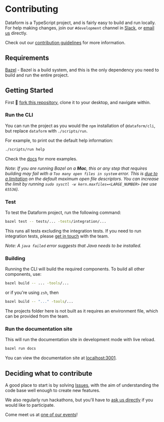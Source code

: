 # Contributing

Dataform is a TypeScript project, and is fairly easy to build and run locally.
For help making changes, join our `#development` channel in [Slack](https://slack.dataform.co), or [email us](mailto:team@dataform.co) directly.

Check out our [contribution guidelines](https://docs.dataform.co/community/contribution-guidelines) for more information.

## Requirements

[Bazel](https://bazel.build) - Bazel is a build system, and this is the only dependency you need to build and run the entire project.

## Getting Started

First :fork_and_knife: [fork this repository](https://github.com/dataform-co/dataform/fork), clone it to your desktop, and navigate within.

### Run the CLI

You can run the project as you would the `npm` installation of `@dataform/cli`, but replace `dataform` with `./scripts/run`.

For example, to print out the default help information:

```bash
./scripts/run help
```

Check the [docs](https://docs.dataform.co/guides/command-line-interface/) for more examples.

_Note: If you are running Bazel on a **Mac**, this or any step that requires building may fail with a `Too many open files in system` error. This is [due to a limitation](https://github.com/angular/angular-bazel-example/issues/178) on the default maximum open file descriptors. You can increase the limit by running `sudo sysctl -w kern.maxfiles=<LARGE_NUMBER>` (we use `65536`)._

### Test

To test the Dataform project, run the following command:

```bash
bazel test -- tests/... -tests/integration/...
```

This runs all tests excluding the integration tests. If you need to run integration tests, please [get in touch](mailto:opensource@dataform.co) with the team.

_Note: A `java failed` error suggests that Java needs to be installed._

### Building

Running the CLI will build the required components. To build all other components, use:

```bash
bazel build -- ... -tools/...
```

or if you're using `zsh`, then

```bash
bazel build -- "..." -tools/...
```

The projects folder here is not built as it requires an environment file, which can be provided from the team.

### Run the documentation site

This will run the documentation site in development mode with live reload.

```bash
bazel run docs
```

You can view the documentation site at [localhost:3001](http://localhost:3001).

## Deciding what to contribute

A good place to start is by solving [Issues](https://github.com/dataform-co/dataform/issues), with the aim of understanding the code base well enough to create new features.

We also regularly run hackathons, but you'll have to [ask us directly](mailto:team@dataform.co) if you would like to participate.

Come meet us at [one of our events](https://www.meetup.com/Data-First-London/)!
